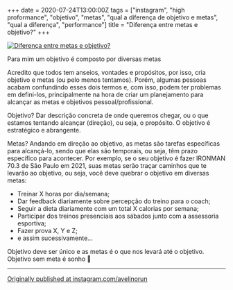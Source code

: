 +++
date = 2020-07-24T13:00:00Z
tags = ["instagram", "high proformance", "objetivo", "metas", "qual a diferença de objetivo e metas", "qual a diferença", "performance"]
title = "Diferença entre metas e objetivo?"
+++

[![Diferença entre metas e objetivo?](/quote/objetivo-meta.png)](https://www.instagram.com/p/CDB8mwGhzsp/)

Para mim um objetivo é composto por diversas metas

Acredito que todos tem anseios, vontades e propósitos, por isso, cria objetivo e metas  (ou pelo menos tentamos). Porém, algumas pessoas acabam confundindo esses dois termos e, com isso, podem ter problemas em defini-los, principalmente na hora de criar um planejamento para alcançar as metas e objetivos pessoal/profissional.

Objetivo? Dar descrição concreta de onde queremos chegar, ou o que estamos tentando alcançar (direção), ou seja, o propósito. O objetivo é estratégico e abrangente.

Metas? Andando em direção ao objetivo, as metas são tarefas específicas para alcançá-lo, sendo que elas são temporais, ou seja, têm prazo específico para acontecer. Por exemplo, se o seu objetivo é fazer IRONMAN 70.3 de São Paulo em 2021, suas metas serão traçar caminhos que te levarão ao objetivo, ou seja, você deve quebrar o objetivo em diversas metas:
- Treinar X horas por dia/semana;
- Dar feedback diariamente sobre percepção do treino para o coach;
- Seguir a dieta diariamente com um total X calorias por semana;
- Participar dos treinos presenciais aos sábados junto com a assessoria esportiva;
- Fazer prova X, Y e Z;
- e assim sucessivamente...

Objetivo deve ser único e as metas é o que nos levará até o objetivo.
Objetivo sem meta é sonho 🧠

----

[Originally published at instagram.com/avelinorun](https://www.instagram.com/p/CDB8mwGhzsp/)
